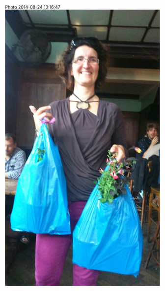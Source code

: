 <!--
title: Photo 2014-08-24 13:16:47
date: Sun Aug 24 2014 14:16:47 GMT+0100 (British Summer Time)
tags: fiver
-->
Photo 2014-08-24 13:16:47
![](95636247487-0.jpg)
